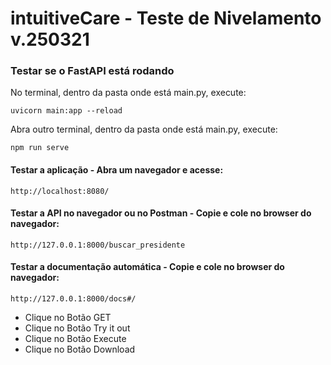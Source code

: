# intuitiveCare - Teste de Nivelamento v.250321

### Testar se o FastAPI está rodando
No terminal, dentro da pasta onde está main.py, execute:
```
uvicorn main:app --reload
```
Abra outro terminal, dentro da pasta onde está main.py, execute:
```
npm run serve
```
#### Testar a aplicação - Abra um navegador e acesse:
```
http://localhost:8080/
```

#### Testar a API no navegador ou no Postman - Copie e cole no browser do navegador:
```
http://127.0.0.1:8000/buscar_presidente
```
#### Testar a documentação automática - Copie e cole no browser do navegador:
```
http://127.0.0.1:8000/docs#/
```
- Clique no Botão GET
- Clique no Botão Try it out
- Clique no Botão Execute
- Clique no Botão Download
